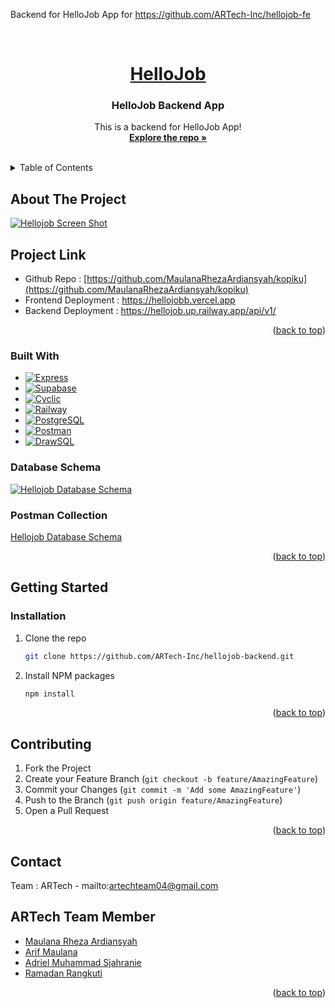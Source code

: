 Backend for HelloJob App for https://github.com/ARTech-Inc/hellojob-fe

<a name="hellojob-top"></a>
<br />
<div align="center">
  <a href="https://hellojobb.vercel.app/">
    <h1>HelloJob</h1>
  </a>

  <h3 align="center">HelloJob Backend App</h3>

  <p align="center">
    This is a backend for HelloJob App!
    <br />
    <a href="https://github.com/ARTech-Inc/hellojob-backend"><strong>Explore the repo »</strong></a>
    <br />
    <br />
  </p>
</div>

<!-- TABLE OF CONTENTS -->
<details>
  <summary>Table of Contents</summary>
  <ol>
    <li>
      <a href="#about-the-project">About The Project</a>
      <ul>
        <li><a href="#built-with">Built With</a></li>
      </ul>
    </li>
    <li>
      <a href="#getting-started">Getting Started</a>
      <ul>
        <li><a href="#installation">Installation</a></li>
      </ul>
    </li>
    <li><a href="#contributing">Contributing</a></li>
    <li><a href="#contact">Contact</a></li>
  </ol>
</details>


<!-- ABOUT THE PROJECT -->
## About The Project

[![Hellojob Screen Shot][product-screenshot]](https://hellojobb.vercel.app/)


## Project Link
* Github Repo : [https://github.com/MaulanaRhezaArdiansyah/kopiku](https://github.com/MaulanaRhezaArdiansyah/kopiku)
* Frontend Deployment : https://hellojobb.vercel.app
* Backend Deployment : https://hellojob.up.railway.app/api/v1/

<p align="right">(<a href="#hellojob-top">back to top</a>)</p>



### Built With

* [![Express][Express.js]][Express-url]
* [![Supabase][Supabase]][Supabase-url]
* [![Cyclic][Cyclic]][Cyclic-url]
* [![Railway][Railway]][Railway-url]
* [![PostgreSQL][PostgreSQL]][PostgreSQL-url]
* [![Postman][Postman]][Postman-url]
* [![DrawSQL][DrawSQL]][Drawsql-url]


### Database Schema

[![Hellojob Database Schema][hellojob-db-schema]](https://drawsql.app/teams/artech/diagrams/hellojob-app)


### Postman Collection

[Hellojob Database Schema](https://documenter.getpostman.com/view/23895523/2s935kN58Q)



<p align="right">(<a href="#hellojob-top">back to top</a>)</p>



<!-- GETTING STARTED -->
## Getting Started


### Installation

1. Clone the repo
   ```sh
   git clone https://github.com/ARTech-Inc/hellojob-backend.git
   ```
2. Install NPM packages
   ```sh
   npm install
   ```

<p align="right">(<a href="#hellojob-top">back to top</a>)</p>



<!-- CONTRIBUTING -->
## Contributing

1. Fork the Project
2. Create your Feature Branch (`git checkout -b feature/AmazingFeature`)
3. Commit your Changes (`git commit -m 'Add some AmazingFeature'`)
4. Push to the Branch (`git push origin feature/AmazingFeature`)
5. Open a Pull Request

<p align="right">(<a href="#hellojob-top">back to top</a>)</p>



<!-- CONTACT -->
## Contact

Team : ARTech - mailto:artechteam04@gmail.com



<!-- ARTECH TEAM -->
## ARTech Team Member
* <a href="https://github.com/MaulanaRhezaArdiansyah">Maulana Rheza Ardiansyah</a>
* <a href="https://github.com/ariffmaulana">Arif Maulana</a>
* <a href="https://github.com/AdrielMS">Adriel Muhammad Sjahranie</a>
* <a href="https://github.com/RamadanRangkutii">Ramadan Rangkuti</a>


<p align="right">(<a href="#kopiku-top">back to top</a>)</p>


<!-- LINKS -->
[product-screenshot]: https://hellojob.up.railway.app/images/hellojob-landing-2.png
[hellojob-db-schema]: https://hellojob.up.railway.app/images/db-schema.png
[Express.js]: https://img.shields.io/badge/Express.js-20232A?style=for-the-badge&logo=express&logoColor=61DAFB
[Express-url]: https://expressjs.com/
[Supabase]: https://img.shields.io/badge/Supabase-20232A?style=for-the-badge&logo=supabase&logoColor=61DAFB
[Supabase-url]: https://supabase.com/
[Cyclic]: https://img.shields.io/badge/Cyclic.sh-20232A?style=for-the-badge&logo=cyclic.sh&logoColor=61DAFB
[Cyclic-url]: http://www.cyclic.sh/
[Railway]: https://img.shields.io/badge/Railway-20232A?style=for-the-badge&logo=railway&logoColor=61DAFB
[Railway-url]: http://www.railway.app/
[PostgreSQL]: https://img.shields.io/badge/PostgreSQL-20232A?style=for-the-badge&logo=postgresql&logoColor=61DAFB
[PostgreSQL-url]: https://www.postgresql.org/
[Postman]: https://img.shields.io/badge/Postman-20232A?style=for-the-badge&logo=postman&logoColor=61DAFB
[Postman-url]: https://www.postman.com/
[DrawSQL]: https://img.shields.io/badge/Drawsql-20232A?style=for-the-badge&logo=drawsql&logoColor=61DAFB
[Drawsql-url]: https://drawsql.app/

